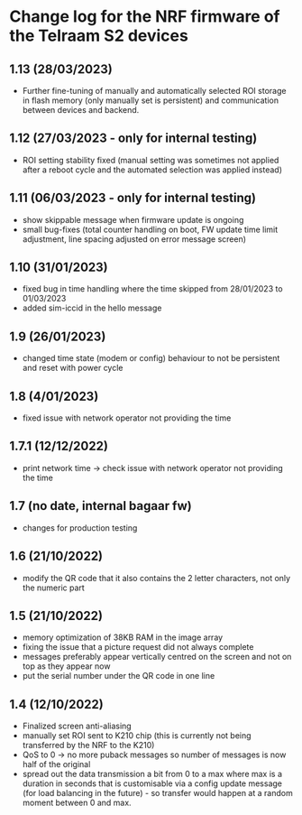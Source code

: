 # Change log for the NRF firmware of the Telraam S2 devices

## 1.13 (28/03/2023)
- Further fine-tuning of manually and automatically selected ROI storage in flash memory (only manually set is persistent) and communication between devices and backend.

## 1.12 (27/03/2023 - only for internal testing)
- ROI setting stability fixed (manual setting was sometimes not applied after a reboot cycle and the automated selection was applied instead)

## 1.11 (06/03/2023 - only for internal testing)
- show skippable message when firmware update is ongoing
- small bug-fixes (total counter handling on boot, FW update time limit adjustment, line spacing adjusted on error message screen)

## 1.10 (31/01/2023)
- fixed bug in time handling where the time skipped from 28/01/2023 to 01/03/2023
- added sim-iccid in the hello message

## 1.9 (26/01/2023)
- changed time state (modem or config) behaviour to not be persistent and reset with power cycle

## 1.8 (4/01/2023)
- fixed issue with network operator not providing the time

## 1.7.1 (12/12/2022)
- print network time -> check issue with network operator not providing the time

## 1.7 (no date, internal bagaar fw)
- changes for production testing

## 1.6 (21/10/2022)
- modify the QR code that it also contains the 2 letter characters, not only the numeric part

## 1.5 (21/10/2022)
- memory optimization of 38KB RAM in the image array
- fixing the issue that a picture request did not always complete
- messages preferably appear vertically centred on the screen and not on top as they appear now
- put the serial number under the QR code in one line

## 1.4 (12/10/2022)
- Finalized screen anti-aliasing
- manually set ROI sent to K210 chip (this is currently not being transferred by the NRF to the K210)
- QoS to 0 -> no more puback messages so number of messages is now half of the original
- spread out the data transmission a bit from 0 to a max where max is a duration in seconds that is customisable via a config update message (for load balancing in the future) - so transfer would happen at a random moment between 0 and max.
